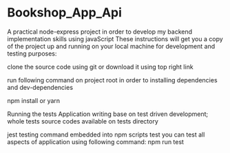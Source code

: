 # Bookshop_App_Api
A practical node-express project in order to develop my backend implementation skills using javaScript
These instructions will get you a copy of the project up and running on your local machine for development and testing purposes:

clone the source code using git or download it using top right link

run following command on project root in order to installing dependencies and dev-dependencies

npm install or yarn

Running the tests
Application writing base on test driven development; whole tests source codes available on tests directory

jest testing command embedded into npm scripts test you can test all aspects of application using following command:
npm run test
